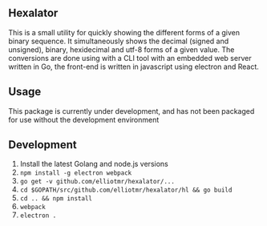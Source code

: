 ## Hexalator

This is a small utility for quickly showing the different forms of a given
binary sequence. It simultaneously shows the decimal (signed and unsigned),
binary, hexidecimal and utf-8 forms of a given value. The conversions are
done using with a CLI tool with an embedded web server written in Go, the
front-end is written in javascript using electron and React.

## Usage

This package is currently under development, and has not been packaged for
use without the development environment

## Development

1. Install the latest Golang and node.js versions
2. `npm install -g electron webpack`
3. `go get -v github.com/elliotmr/hexalator/...`
4. `cd $GOPATH/src/github.com/elliotmr/hexalator/hl && go build`
5. `cd .. && npm install`
6. `webpack`
7. `electron .`